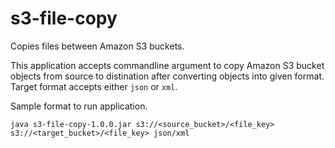 # s3-file-copy
Copies files between Amazon S3 buckets.


This application accepts commandline argument to copy Amazon S3 bucket objects from source to distination after converting objects into given format. Target format accepts either `json` or `xml`.

Sample format to run application.  

`java s3-file-copy-1.0.0.jar s3://<source_bucket>/<file_key> s3://<target_bucket>/<file_key> json/xml`